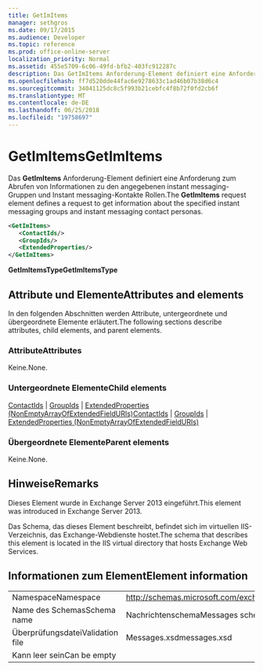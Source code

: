 ```yaml
---
title: GetImItems
manager: sethgros
ms.date: 09/17/2015
ms.audience: Developer
ms.topic: reference
ms.prod: office-online-server
localization_priority: Normal
ms.assetid: 455e5709-6c06-49fd-bfb2-403fc912287c
description: Das GetImItems Anforderung-Element definiert eine Anforderung zum Abrufen von Informationen zu den angegebenen instant messaging-Gruppen und Instant messaging-Kontakte Rollen.
ms.openlocfilehash: ff7d520dde44fac6e9278633c1ad46b07b38d6c4
ms.sourcegitcommit: 34041125dc8c5f993b21cebfc4f8b72f0fd2cb6f
ms.translationtype: MT
ms.contentlocale: de-DE
ms.lasthandoff: 06/25/2018
ms.locfileid: "19758697"
---
```

# <a name="getimitems"></a><span data-ttu-id="e0a6f-103">GetImItems</span><span class="sxs-lookup"><span data-stu-id="e0a6f-103">GetImItems</span></span>

<span data-ttu-id="e0a6f-104">Das **GetImItems** Anforderung-Element definiert eine Anforderung zum Abrufen von Informationen zu den angegebenen instant messaging-Gruppen und Instant messaging-Kontakte Rollen.</span><span class="sxs-lookup"><span data-stu-id="e0a6f-104">The **GetImItems** request element defines a request to get information about the specified instant messaging groups and instant messaging contact personas.</span></span> 
  
```XML
<GetImItems>
   <ContactIds/>
   <GroupIds/>
   <ExtendedProperties/>
</GetImItems>
```

 <span data-ttu-id="e0a6f-105">**GetImItemsType**</span><span class="sxs-lookup"><span data-stu-id="e0a6f-105">**GetImItemsType**</span></span>
## <a name="attributes-and-elements"></a><span data-ttu-id="e0a6f-106">Attribute und Elemente</span><span class="sxs-lookup"><span data-stu-id="e0a6f-106">Attributes and elements</span></span>

<span data-ttu-id="e0a6f-107">In den folgenden Abschnitten werden Attribute, untergeordnete und übergeordnete Elemente erläutert.</span><span class="sxs-lookup"><span data-stu-id="e0a6f-107">The following sections describe attributes, child elements, and parent elements.</span></span>
  
### <a name="attributes"></a><span data-ttu-id="e0a6f-108">Attribute</span><span class="sxs-lookup"><span data-stu-id="e0a6f-108">Attributes</span></span>

<span data-ttu-id="e0a6f-109">Keine.</span><span class="sxs-lookup"><span data-stu-id="e0a6f-109">None.</span></span>
  
### <a name="child-elements"></a><span data-ttu-id="e0a6f-110">Untergeordnete Elemente</span><span class="sxs-lookup"><span data-stu-id="e0a6f-110">Child elements</span></span>

<span data-ttu-id="e0a6f-111">[ContactIds](contactids.md) | [GroupIds](groupids.md) | [ExtendedProperties (NonEmptyArrayOfExtendedFieldURIs)](extendedproperties-nonemptyarrayofextendedfielduris.md)</span><span class="sxs-lookup"><span data-stu-id="e0a6f-111">[ContactIds](contactids.md) | [GroupIds](groupids.md) | [ExtendedProperties (NonEmptyArrayOfExtendedFieldURIs)](extendedproperties-nonemptyarrayofextendedfielduris.md)</span></span>
  
### <a name="parent-elements"></a><span data-ttu-id="e0a6f-112">Übergeordnete Elemente</span><span class="sxs-lookup"><span data-stu-id="e0a6f-112">Parent elements</span></span>

<span data-ttu-id="e0a6f-113">Keine.</span><span class="sxs-lookup"><span data-stu-id="e0a6f-113">None.</span></span>
  
## <a name="remarks"></a><span data-ttu-id="e0a6f-114">Hinweise</span><span class="sxs-lookup"><span data-stu-id="e0a6f-114">Remarks</span></span>

<span data-ttu-id="e0a6f-115">Dieses Element wurde in Exchange Server 2013 eingeführt.</span><span class="sxs-lookup"><span data-stu-id="e0a6f-115">This element was introduced in Exchange Server 2013.</span></span>
  
<span data-ttu-id="e0a6f-116">Das Schema, das dieses Element beschreibt, befindet sich im virtuellen IIS-Verzeichnis, das Exchange-Webdienste hostet.</span><span class="sxs-lookup"><span data-stu-id="e0a6f-116">The schema that describes this element is located in the IIS virtual directory that hosts Exchange Web Services.</span></span>
  
## <a name="element-information"></a><span data-ttu-id="e0a6f-117">Informationen zum Element</span><span class="sxs-lookup"><span data-stu-id="e0a6f-117">Element information</span></span>

|||
|:-----|:-----|
|<span data-ttu-id="e0a6f-118">Namespace</span><span class="sxs-lookup"><span data-stu-id="e0a6f-118">Namespace</span></span>  <br/> |http://schemas.microsoft.com/exchange/services/2006/messages  <br/> |
|<span data-ttu-id="e0a6f-119">Name des Schemas</span><span class="sxs-lookup"><span data-stu-id="e0a6f-119">Schema name</span></span>  <br/> |<span data-ttu-id="e0a6f-120">Nachrichtenschema</span><span class="sxs-lookup"><span data-stu-id="e0a6f-120">Messages schema</span></span>  <br/> |
|<span data-ttu-id="e0a6f-121">Überprüfungsdatei</span><span class="sxs-lookup"><span data-stu-id="e0a6f-121">Validation file</span></span>  <br/> |<span data-ttu-id="e0a6f-122">Messages.xsd</span><span class="sxs-lookup"><span data-stu-id="e0a6f-122">messages.xsd</span></span>  <br/> |
|<span data-ttu-id="e0a6f-123">Kann leer sein</span><span class="sxs-lookup"><span data-stu-id="e0a6f-123">Can be empty</span></span>  <br/> ||
   

